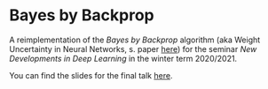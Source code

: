 # Bayes by Backprop
A reimplementation of the _Bayes by Backprop_ algorithm (aka Weight Uncertainty in Neural Networks, s. paper [here](http://proceedings.mlr.press/v37/blundell15.pdf)) for the seminar _New Developments in Deep Learning_ in the winter term 2020/2021.

You can find the slides for the final talk [here](https://docs.google.com/presentation/d/1rdcXeHJtmtiRc5RgY6djgw_qocaHoVcPBLgLk7qvd5E/edit#slide=id.p).
